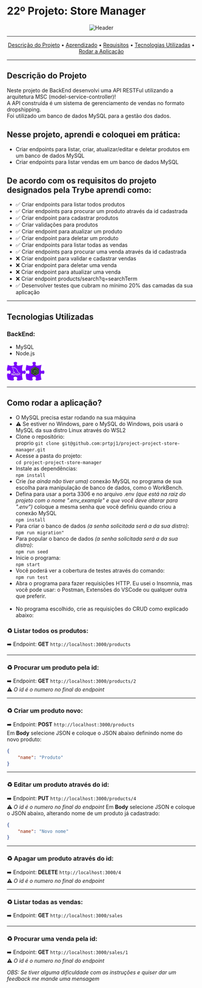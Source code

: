 # 22º Projeto: Store Manager
<p align="center">
<img src="?raw=true" alt="Header" />
<hr/>
<p align="center">
<a href="#descrição-do-projeto">Descrição do Projeto</a> •
<a href="#nesse-projeto-aprendi-e-coloquei-em-prática">Aprendizado</a> •
<a href="#de-acordo-com-os-requisitos-do-projeto-designados-pela-trybe-aprendi-como">Requisitos</a> •
<a href="#tecnologias-utilizadas">Tecnologias Utilizadas</a> •
<a href="#como-rodar-a-aplicação">Rodar a Aplicação</a>
</p>
<hr/>

## Descrição do Projeto
Neste projeto de BackEnd desenvolvi uma API RESTFul utilizando a arquitetura MSC (model-service-controller)!<br>
A API construída é um sistema de gerenciamento de vendas no formato dropshipping.<br>
Foi utilizado um banco de dados MySQL para a gestão dos dados.<br>

## Nesse projeto, aprendi e coloquei em prática:
- Criar endpoints para listar, criar, atualizar/editar e deletar produtos em um banco de dados MySQL
- Criar endpoints para listar vendas em um banco de dados MySQL
## De acordo com os requisitos do projeto designados pela Trybe aprendi como:
- ✅ Criar endpoints para listar todos produtos
- ✅ Criar endpoints para procurar um produto através da id cadastrada
- ✅ Criar endpoint para cadastrar produtos
- ✅ Criar validações para produtos
- ✅ Criar endpoint para atualizar um produto
- ✅ Criar endpoint para deletar um produto
- ✅ Criar endpoints para listar todas as vendas
- ✅ Criar endpoints para procurar uma venda através da id cadastrada
- ❌ Criar endpoint para validar e cadastrar vendas
- ❌ Criar endpoint para deletar uma venda
- ❌ Criar endpoint para atualizar uma venda
- ❌ Criar endpoint products/search?q=searchTerm
- ✅ Desenvolver testes que cubram no mínimo 20% das camadas da sua aplicação
<hr/>

## Tecnologias Utilizadas
### BackEnd:
- MySQL
- Node.js

<a href="https://www.mysql.com/" target="_blank" rel="noreferrer"><img src="https://github.com/prtpj1/prtpj1/blob/main/Github%20Imgs/mySQL2.png?raw=true" width="50" height="50" alt="MySQL Icon" /></a><a href="https://nodejs.org/en/" target="_blank" rel="noreferrer"><img src="https://github.com/prtpj1/prtpj1/blob/main/Github Imgs/NodeJS2.png?raw=true" width="50" height="50" alt="NodeJS Icon" /></a>
<hr/>

## Como rodar a aplicação?
- O MySQL precisa estar rodando na sua máquina
- ⚠️ Se estiver no Windows, pare o MySQL do Windows, pois usará o MySQL da sua distro Linux através do WSL2
- Clone o repositório: <br> proprio
`git clone git@github.com:prtpj1/project-project-store-manager.git`
- Acesse a pasta do projeto: <br>
`cd project-project-store-manager`
- Instale as dependências: <br>
`npm install`
- Crie _*(se ainda não tiver uma)*_ conexão MySQL no programa de sua escolha para manipulação de banco de dados, como o WorkBench. 
- Defina para usar a porta 3306 e no arquivo .env _*(que está na raiz do projeto com o nome \".env_example" e que você deve alterar para ".env")*_ coloque a mesma senha que você definiu quando criou a conexão MySQL<br>
`npm install`
- Para criar o banco de dados _*(a senha solicitada será a da sua distro)*_: <br>
`npm run migration"`
- Para popular o banco de dados _*(a senha solicitada será a da sua distro)*_: <br>
`npm run seed`
- Inicie o programa: <br>
`npm start`
- Você poderá ver a cobertura de testes através do comando: <br>
`npm run test`
- Abra o programa para fazer requisições HTTP. Eu usei o Insomnia, mas você pode usar: o Postman, Extensões do VSCode ou qualquer outra que preferir. <br><br>
- No programa escolhido, crie as requisições do CRUD como explicado abaixo:<br>

### ♻️ Listar todos os produtos:
➡️ Endpoint: **GET** `http://localhost:3000/products` <br>
<hr/>

### ♻️ Procurar um produto pela id:
➡️ Endpoint: **GET** `http://localhost:3000/products/2` <br>
⚠️ _*O id é o numero no final do endpoint*_
<hr/>

### ♻️ Criar um produto novo:
➡️ Endpoint: **POST** `http://localhost:3000/products` <br>
Em **Body** selecione JSON e coloque o JSON abaixo definindo nome do novo produto:<br>
```json
{
	"name": "Produto"
}
```
<hr/>

### ♻️ Editar um produto através do id:
➡️ Endpoint: **PUT** `http://localhost:3000/products/4` <br>
⚠️ _*O id é o numero no final do endpoint*_
Em **Body** selecione JSON e coloque o JSON abaixo, alterando nome de um produto já cadastrado:<br>

```json
{
    "name": "Novo nome"
}
```
<hr/>

### ♻️ Apagar um produto através do id:
➡️ Endpoint: **DELETE** `http://localhost:3000/4` <br>
⚠️ _*O id é o numero no final do endpoint*_
<hr/>

### ♻️ Listar todas as vendas:
➡️ Endpoint: **GET** `http://localhost:3000/sales`
<hr/>

### ♻️ Procurar uma venda pela id:
➡️ Endpoint: **GET** `http://localhost:3000/sales/1` <br>
⚠️ _*O id é o numero no final do endpoint*_
<br>


_*OBS: Se tiver alguma dificuldade com as instruções e quiser dar um feedback me mande uma mensagem*_
